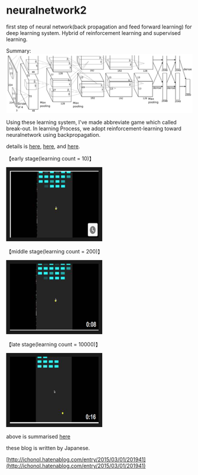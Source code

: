 # neuralnetwork2
first step of neural network(back propagation and feed forward learning) for deep learning system. Hybrid of reinforcement learning and supervised learning.

Summary: 
![alt text](https://github.com/etsuyoshi/neuralnetwork2/blob/master/Neuralnetwork/allSystem.png "Logo Title Text 1")


Using these learning system, I've made abbreviate game which called break-out.
In learning Process, we adopt reinforcement-learning toward neuralnetwork using backpropagation.

details is [here](http://ichonol.hatenablog.com/entry/2014/10/03/105742), [here](http://ichonol.hatenablog.com/entry/2014/10/19/034937), and [here](http://ichonol.hatenablog.com/entry/2015/02/19/200311).




【early stage(learning count = 10)】

<a href="https://www.youtube.com/watch?v=yAagcGwM5Kg" target="_blank"><img src="https://github.com/etsuyoshi/neuralnetwork2/blob/master/Neuralnetwork/early-stage.png" 
alt="IMAGE ALT TEXT HERE" width="240" height="180" border="10" /></a>




【middle stage(learning count = 200)】

<a href="https://www.youtube.com/watch?v=VVFxyx64W94" target="_blank"><img src="https://github.com/etsuyoshi/neuralnetwork2/blob/master/Neuralnetwork/middle-stage.png" 
alt="IMAGE ALT TEXT HERE" width="240" height="180" border="10" /></a>



【late stage(learning count = 10000)】

<a href="https://www.youtube.com/watch?v=js2PCvTUXZY" target="_blank"><img src="https://github.com/etsuyoshi/neuralnetwork2/blob/master/Neuralnetwork/late-stage.png" 
alt="IMAGE ALT TEXT HERE" width="240" height="180" border="10" /></a>


above is summarised [here](http://ichonol.hatenablog.com/entry/2015/03/01/201941)

these blog is written by Japanese.

[http://ichonol.hatenablog.com/entry/2015/03/01/201941](http://ichonol.hatenablog.com/entry/2015/03/01/201941)
